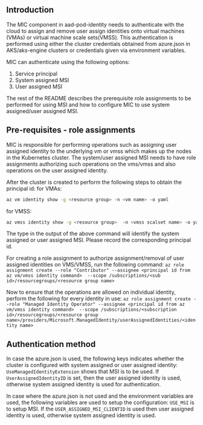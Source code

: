 ## Introduction

The MIC component in aad-pod-identity needs to authenticate with the cloud to assign and remove user assign identities onto
virtual machines (VMAs) or virtual machine scale sets(VMSS). This authentication is performed using either the cluster credentials
obtained from azure.json in AKS/aks-engine clusters or credentials given via environment variables.

MIC can authenticate using the following options:
1. Service principal
2. System assigned MSI
3. User assigned MSI

The rest of the README describes the prerequisite role assignments to be performed for using MSI and how to configure MIC to use system assigned/user assigned MSI.

## Pre-requisites - role assignments
MIC is responsible for performing operations such as assigning user assigned identity to the underlying vm or vmss which makes up the
nodes in the Kubernetes cluster. The system/user assigned MSI needs to have role assignments authorizing such operations on the vms/vmss
and also operations on the user assigned identity.

After the cluster is created to perform the following steps to obtain the principal id:
for VMAs:

```bash
az vm identity show -g <resource group> -n <vm name> -o yaml
```
for VMSS:
```bash
az vmss identity show -g <resource group>  -n <vmss scalset name> -o yaml
```

The type in the output of the above command will identify the system assigned or user assigned MSI. Please record the corresponding
principal id.

For creating a role assignment to authorize assignment/removal of user assigned identities on VMS/VMSS, run the following command:
```az role assignment create --role "Contributor" --assignee <principal id from az vm/vmss identity command>  --scope /subscriptions/<sub id>/resourcegroups/<resource group name>```

Now to ensure that the operations are allowed on individual identity, perform the following for every identity in use:
```az role assignment create --role "Managed Identity Operator" --assignee <principal id from az vm/vmss identity command>  --scope /subscriptions/<subscription id>/resourcegroups/<resource group name>/providers/Microsoft.ManagedIdentity/userAssignedIdentities/<identity name>```


## Authentication method
In case the azure.json is used, the following keys indicates whether the cluster is configured with system assigned or user assigned identity:
```UseManagedIdentityExtension``` shows that MSI is to be used. If ```UserAssignedIdentityID``` is set, then the user assigned identity is used, otherwise
system assigned identity is used for authentication.

In case where the azure.json is not used and the environment variables are used, the following variables are used to setup the configuration:
```USE_MSI``` is to setup MSI. If the ```USER_ASSIGNED_MSI_CLIENTID``` is used then user assigned identity is used, otherwise system assigned identity is used.